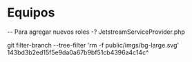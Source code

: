 # Equipos

-- Para agregar nuevos roles -? JetstreamServiceProvider.php 

git filter-branch --tree-filter 'rm -f public/imgs/bg-large.svg' 143bd3b2ed15f5e9da0a67b9bf51cb4396a4c14c^
